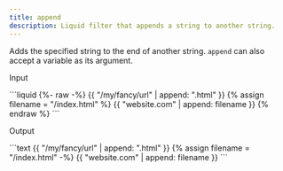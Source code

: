 ```yaml
---
title: append
description: Liquid filter that appends a string to another string.
---
```


Adds the specified string to the end of another string. `append` can also accept a variable as its argument.

<p class="code-label">Input</p>
```liquid
{%- raw -%}
{{ "/my/fancy/url" | append: ".html" }}
{% assign filename = "/index.html" %} {{ "website.com" | append: filename }}
{% endraw %}
```

<p class="code-label">Output</p>
```text
{{ "/my/fancy/url" | append: ".html" }}
{% assign filename = "/index.html" -%} {{ "website.com" | append: filename }}
```
